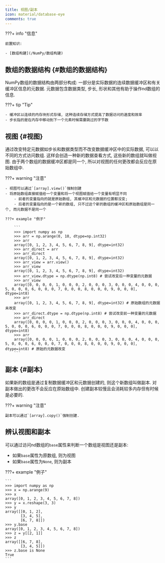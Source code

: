 ```yaml
---
title: 视图/副本
icon: material/database-eye
comments: true
---
```


???+ info "信息"

    前置知识:

    - [数组构建](/NumPy/数组构建)

## 数组的数据结构 {#数组的数据结构}

NumPy数组的数据结构由两部分构成: 一部分是实际数据的连续数据缓冲区和有关缓冲区信息的元数据. 元数据包含数据类型, 步长, 形状和其他有助于操作nd数组的信息.

???+ tip "Tip"

    - 缓冲区以连续的内存块形式存储, 这种连续存储方式提高了数据访问的速度和效率
    - 步长指的是在内存中移动到下一个元素时候需要跳过的字节数

## 视图 {#视图}

通过改变特定元数据如步长和数据类型而不改变数据缓冲区中的实际数据, 可以以不同的方式访问数组. 这样会创造一种新的数据查看方式, 这些新的数组就叫做视图. 由于两个数组的数据缓冲区都是同一个, 所以对视图的任何更改都会反应在原始数组中.

???+ warning "注意"

    - 视图可以通过`[array].view()`强制创建
    - 将原始数组直接赋值给一个变量和将一个视图赋值给一个变量有明显不同
        - 前者的变量指向的就是原始数组, 其缓冲区和元数据的位置都没变;
        - 后者的变量指向的是一个新的数组, 只不过这个新的数组的缓冲区和原始数组是同一个, 而元数据不是同一个

    ???+ example "例子"

        ```
        >>> import numpy as np
        >>> arr = np.arange(0, 10, dtype=np.int32)
        >>> arr
        array([0, 1, 2, 3, 4, 5, 6, 7, 8, 9], dtype=int32)
        >>> arr_direct = arr
        >>> arr_direct
        array([0, 1, 2, 3, 4, 5, 6, 7, 8, 9], dtype=int32)
        >>> arr_view = arr.view() 
        >>> arr_view
        array([0, 1, 2, 3, 4, 5, 6, 7, 8, 9], dtype=int32)
        >>> arr_view.dtype = np.dtype(np.int8) # 尝试改变后一种变量的元数据
        >>> arr_view
        array([0, 0, 0, 0, 1, 0, 0, 0, 2, 0, 0, 0, 3, 0, 0, 0, 4, 0, 0, 0, 5, 0, 0, 0, 6, 0, 0, 0, 7, 0, 0, 0, 8, 0, 0, 0, 9, 0, 0, 0], dtype=int8)
        >>> arr
        array([0, 1, 2, 3, 4, 5, 6, 7, 8, 9], dtype=int32) # 原始数组的元数据未改变
        >>> arr_direct.dtype = np.dtype(np.int8) # 尝试改变前一种变量的元数据
        >>> arr_direct
        array([0, 0, 0, 0, 1, 0, 0, 0, 2, 0, 0, 0, 3, 0, 0, 0, 4, 0, 0, 0, 5, 0, 0, 0, 6, 0, 0, 0, 7, 0, 0, 0, 8, 0, 0, 0, 9, 0, 0, 0], dtype=int8)
        >>> arr
        array([0, 0, 0, 0, 1, 0, 0, 0, 2, 0, 0, 0, 3, 0, 0, 0, 4, 0, 0, 0, 5, 0, 0, 0, 6, 0, 0, 0, 7, 0, 0, 0, 8, 0, 0, 0, 9, 0, 0, 0], dtype=int8) # 原始的元数据改变
        ```

## 副本 {#副本}

如果新的数组是通过复制数据缓冲区和元数据创建的, 则这个新数组叫做副本. 对副本做出的更改不会反应在原始数组中. 创建副本较慢且会消耗较多内存但有时候是必要的.

???+ warning "注意"

    副本可以通过`[array].copy()`强制创建.

## 辨认视图和副本

可以通过访问nd数组的`base`属性来判断一个数组是视图还是副本:

- 如果`base`属性为原数组, 则为视图
- 如果`base`属性为`None`, 则为副本

???+ example "例子"

    ```
    >>> import numpy as np
    >>> x = np.arange(9)
    >>> x
    array([0, 1, 2, 3, 4, 5, 6, 7, 8])
    >>> y = x.reshape(3, 3)
    >>> y
    array([[0, 1, 2],
           [3, 4, 5],
           [6, 7, 8]])
    >>> y.base
    array([0, 1, 2, 3, 4, 5, 6, 7, 8])
    >>> z = y[[2, 1]]
    >>> z
    array([[6, 7, 8],
           [3, 4, 5]])
    >>> z.base is None
    True
    ```

[^1]: Copies and views—NumPy v2.0 Manual. (n.d.). Retrieved June 20, 2024, from https://numpy.org/doc/stable/user/basics.copies.html
